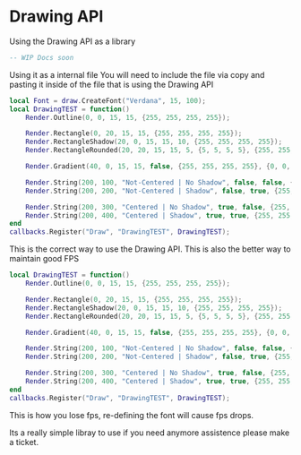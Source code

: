 # Drawing API
Using the Drawing API as a library
```lua
-- WIP Docs soon
```

Using it as a internal file
You will need to include the file via copy and pasting it inside of the file that is using the Drawing API
```lua
local Font = draw.CreateFont("Verdana", 15, 100);
local DrawingTEST = function()
    Render.Outline(0, 0, 15, 15, {255, 255, 255, 255});

    Render.Rectangle(0, 20, 15, 15, {255, 255, 255, 255});
    Render.RectangleShadow(20, 0, 15, 15, 10, {255, 255, 255, 255});
    Render.RectangleRounded(20, 20, 15, 15, 5, {5, 5, 5, 5}, {255, 255, 255, 255});

    Render.Gradient(40, 0, 15, 15, false, {255, 255, 255, 255}, {0, 0, 0, 0});

    Render.String(200, 100, "Not-Centered | No Shadow", false, false, {255, 255, 255, 255}, Font);
    Render.String(200, 200, "Not-Centered | Shadow", false, true, {255, 255, 255, 255}, Font);

    Render.String(200, 300, "Centered | No Shadow", true, false, {255, 255, 255, 255}, Font);
    Render.String(200, 400, "Centered | Shadow", true, true, {255, 255, 255, 255}, Font);
end
callbacks.Register("Draw", "DrawingTEST", DrawingTEST);
```
This is the correct way to use the Drawing API.
This is also the better way to maintain good FPS

```lua
local DrawingTEST = function()
    Render.Outline(0, 0, 15, 15, {255, 255, 255, 255});

    Render.Rectangle(0, 20, 15, 15, {255, 255, 255, 255});
    Render.RectangleShadow(20, 0, 15, 15, 10, {255, 255, 255, 255});
    Render.RectangleRounded(20, 20, 15, 15, 5, {5, 5, 5, 5}, {255, 255, 255, 255});

    Render.Gradient(40, 0, 15, 15, false, {255, 255, 255, 255}, {0, 0, 0, 0});

    Render.String(200, 100, "Not-Centered | No Shadow", false, false, {255, 255, 255, 255}, draw.CreateFont("Verdana", 15, 100));
    Render.String(200, 200, "Not-Centered | Shadow", false, true, {255, 255, 255, 255}, draw.CreateFont("Verdana", 15, 100));

    Render.String(200, 300, "Centered | No Shadow", true, false, {255, 255, 255, 255}, draw.CreateFont("Verdana", 15, 100));
    Render.String(200, 400, "Centered | Shadow", true, true, {255, 255, 255, 255}, draw.CreateFont("Verdana", 15, 100));
end
callbacks.Register("Draw", "DrawingTEST", DrawingTEST);
```
This is how you lose fps, re-defining the font will cause fps drops.

Its a really simple libray to use if you need anymore assistence please make a ticket.
